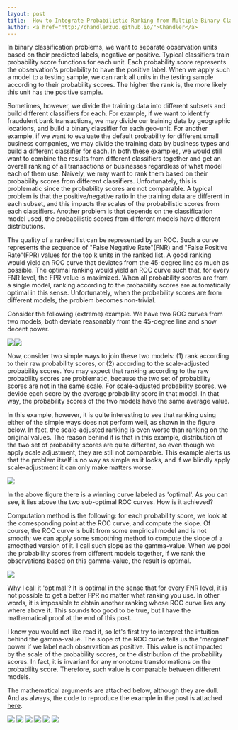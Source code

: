 ```yaml
---
layout: post
title:  How to Integrate Probabilistic Ranking from Multiple Binary Classifiers
author: <a href="http://chandlerzuo.github.io/">Chandler</a>
---
```


In binary classification problems, we want to separate observation units based on their predicted labels, negative or positive. Typical classifiers train probability score functions for each unit. Each probability score represents the observation's probability to have the positive label. When we apply such a model to a testing sample, we can rank all units in the testing sample according to their probability scores. The higher the rank is, the more likely this unit has the positive sample.

Sometimes, however, we divide the training data into different subsets and build different classifiers for each. For example, if we want to identify fraudulent bank transactions, we may divide our training data by geographic locations, and build a binary classifier for each geo-unit. For another example, if we want to evaluate the default probability for different small business companies, we may divide the training data by business types and build a different classifier for each. In both these examples, we would still want to combine the results from different classifiers together and get an overall ranking of all transactions or businesses regardless of what model each of them use. Naively, we may want to rank them based on their probability scores from different classifiers. Unfortunately, this is problematic since the probability scores are not comparable. A typical problem is that the positive/negative ratio in the training data are different in each subset, and this impacts the scales of the probabilistic scores from each classifiers. Another problem is that depends on the classification model used, the probabilistic scores from different models have different distributions.

The quality of a ranked list can be represented by an ROC. Such a curve represents the sequence of "False Negative Rate"(FNR) and "False Positive Rate"(FPR) values for the top k units in the ranked list. A good ranking would yield an ROC curve that deviates from the 45-degree line as much as possible. The optimal ranking would yield an ROC curve such that, for every FNR level, the FPR value is maximized. When all probability scores are from a single model, ranking according to the probability scores are automatically optimal in this sense. Unfortunately, when the probability scores are from different models, the problem becomes non-trivial.

Consider the following (extreme) example. We have two ROC curves from two models, both deviate reasonably from the 45-degree line and show decent power.

![](https://dl.dropboxusercontent.com/u/72368739/blog/rocpool/roc_pool_1.jpg)![](https://dl.dropboxusercontent.com/u/72368739/blog/rocpool/roc_pool_2.jpg)

Now, consider two simple ways to join these two models: (1) rank according to their raw probability scores, or (2) according to the scale-adjusted probability scores. You may expect that ranking according to the raw probability scores are problematic, because the two set of probability scores are not in the same scale. For scale-adjusted probability scores, we devide each score by the average probability score in that model. In that way, the probability scores of the two models have the same average value.

In this example, however, it is quite interesting to see that ranking using either of the simple ways does not perform well, as shown in the figure below. In fact, the scale-adjusted ranking is even worse than ranking on the original values. The reason behind it is that in this example, distribution of the two set of probability scores are quite different, so even though we apply scale adjustment, they are still not comparable. This example alerts us that the problem itself is no way as simple as it looks, and if we blindly apply scale-adjustment it can only make matters worse.

![](https://dl.dropboxusercontent.com/u/72368739/blog/rocpool/roc_pool_compare.jpg)

In the above figure there is a winning curve labeled as 'optimal'. As you can see, it lies above the two sub-optimal ROC curves. How is it achieved?

Computation method is the following: for each probability score, we look at the corresponding point at the ROC curve, and compute the slope. Of course, the ROC curve is built from some empirical model and is not smooth; we can apply some smoothing method to compute the slope of a smoothed version of it. I call such slope as the gamma-value. When we pool the probability scores from different models together, if we rank the observations based on this gamma-value, the result is optimal.

![](https://dl.dropboxusercontent.com/u/72368739/blog/rocpool/roc_gamma.jpg)

Why I call it 'optimal'? It is optimal in the sense that for every FNR level, it is not possible to get a better FPR no matter what ranking you use. In other words, it is impossible to obtain another ranking whose ROC curve lies any where above it. This sounds too good to be true, but I have the mathematical proof at the end of this post.

I know you would not like read it, so let's first try to interpret the intuition behind the gamma-value. The slope of the ROC curve tells us the 'marginal' power if we label each observation as positive. This value is not impacted by the scale of the probability scores, or the distribution of the probability scores. In fact, it is invariant for any monotone transformations on the probability score. Therefore, such value is comparable between different models.

The mathematical arguments are attached below, although they are dull. And as always, the code to reproduce the example in the post is attached [here](https://dl.dropboxusercontent.com/u/72368739/blog/rocpool/pool_roc.R).

![](https://dl.dropboxusercontent.com/u/72368739/blog/rocpool/poolroc_eq1.png)
![](https://dl.dropboxusercontent.com/u/72368739/blog/rocpool/poolroc_eq2.png)
![](https://dl.dropboxusercontent.com/u/72368739/blog/rocpool/poolroc_eq3.png)
![](https://dl.dropboxusercontent.com/u/72368739/blog/rocpool/poolroc_eq4.png)
![](https://dl.dropboxusercontent.com/u/72368739/blog/rocpool/poolroc_eq5.png)
![](https://dl.dropboxusercontent.com/u/72368739/blog/rocpool/poolroc_eq6.png)
